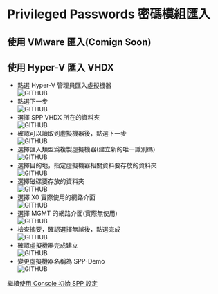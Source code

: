 # Privileged Passwords 密碼模組匯入 <br>

## 使用 VMware 匯入(Comign Soon)

## 使用 Hyper-V 匯入 VHDX

- 點選 Hyper-V 管理員匯入虛擬機器<br>
  ![GITHUB](/images/spp/1.png "匯入虛擬機器")<br>
- 點選下一步<br>
  ![GITHUB](/images/spp/2.png "下一步")<br>
- 選擇 SPP VHDX 所在的資料夾<br>
  ![GITHUB](/images/spp/3.png "選擇 SPP VHDX 所在的資料夾")<br>
- 確認可以讀取到虛擬機器後，點選下一步<br>
  ![GITHUB](/images/spp/4.png "確認可以讀取到虛擬機器後")<br>
- 選擇匯入類型爲複製虛擬機器(建立新的唯一識別碼)<br>
  ![GITHUB](/images/spp/5.png "選擇匯入類型爲複製虛擬機器")<br>
- 選擇目的地，指定虛擬機器相關資料要存放的資料夾<br>
  ![GITHUB](/images/spp/6.png "選擇目的地")<br>
- 選擇磁碟要存放的資料夾<br>
  ![GITHUB](/images/spp/7.png "選擇磁碟要存放的資料夾")<br>
- 選擇 X0 實際使用的網路介面<br>
  ![GITHUB](/images/spp/8.png "擇 X0 實際使用的網路介面")<br>
- 選擇 MGMT 的網路介面(實際無使用)<br>
  ![GITHUB](/images/spp/9.png "選擇 MGMT 的網路介面")<br>
- 檢查摘要，確認選擇無誤後，點選完成<br>
  ![GITHUB](/images/spp/10.png "檢查摘要")<br>
- 確認虛擬機器完成建立<br>
  ![GITHUB](/images/spp/11.png "確認虛擬機器完成建立")<br>
- 變更虛擬機器名稱為 SPP-Demo<br>
  ![GITHUB](/images/spp/12.png "更虛擬機器名稱為 SPP-Demo")<br>


繼續[使用 Console 初始 SPP 設定](/sps_init.md)<br>